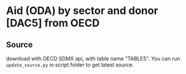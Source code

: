 # Aid (ODA) by sector and donor [DAC5] from OECD

## Source

download with OECD SDMX api, with table name "TABLE5". You can run
`update_source.py` in script folder to get latest source.
